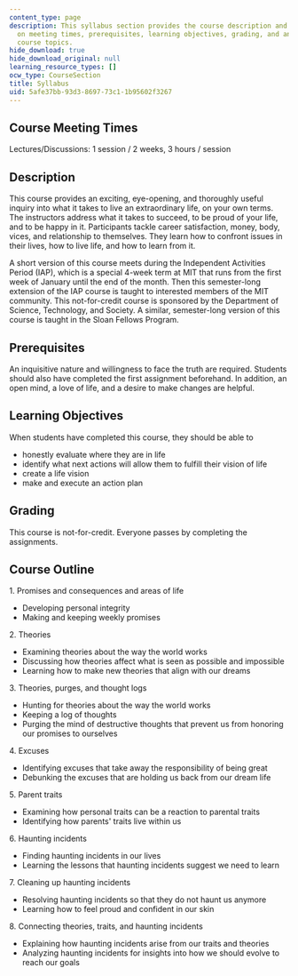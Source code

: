 ```yaml
---
content_type: page
description: This syllabus section provides the course description and information
  on meeting times, prerequisites, learning objectives, grading, and an outline of
  course topics.
hide_download: true
hide_download_original: null
learning_resource_types: []
ocw_type: CourseSection
title: Syllabus
uid: 5afe37bb-93d3-8697-73c1-1b95602f3267
---
```


Course Meeting Times
--------------------

Lectures/Discussions: 1 session / 2 weeks, 3 hours / session

Description
-----------

This course provides an exciting, eye-opening, and thoroughly useful inquiry into what it takes to live an extraordinary life, on your own terms. The instructors address what it takes to succeed, to be proud of your life, and to be happy in it. Participants tackle career satisfaction, money, body, vices, and relationship to themselves. They learn how to confront issues in their lives, how to live life, and how to learn from it.

A short version of this course meets during the Independent Activities Period (IAP), which is a special 4-week term at MIT that runs from the first week of January until the end of the month. Then this semester-long extension of the IAP course is taught to interested members of the MIT community. This not-for-credit course is sponsored by the Department of Science, Technology, and Society. A similar, semester-long version of this course is taught in the Sloan Fellows Program.

Prerequisites
-------------

An inquisitive nature and willingness to face the truth are required. Students should also have completed the first assignment beforehand. In addition, an open mind, a love of life, and a desire to make changes are helpful.

Learning Objectives
-------------------

When students have completed this course, they should be able to

*   honestly evaluate where they are in life
*   identify what next actions will allow them to fulfill their vision of life
*   create a life vision
*   make and execute an action plan

Grading
-------

This course is not-for-credit. Everyone passes by completing the assignments.

Course Outline
--------------

1\. Promises and consequences and areas of life

*   Developing personal integrity
*   Making and keeping weekly promises

2\. Theories

*   Examining theories about the way the world works
*   Discussing how theories affect what is seen as possible and impossible
*   Learning how to make new theories that align with our dreams

3\. Theories, purges, and thought logs

*   Hunting for theories about the way the world works
*   Keeping a log of thoughts
*   Purging the mind of destructive thoughts that prevent us from honoring our promises to ourselves

4\. Excuses

*   Identifying excuses that take away the responsibility of being great
*   Debunking the excuses that are holding us back from our dream life

5\. Parent traits

*   Examining how personal traits can be a reaction to parental traits
*   Identifying how parents' traits live within us

6\. Haunting incidents

*   Finding haunting incidents in our lives
*   Learning the lessons that haunting incidents suggest we need to learn

7\. Cleaning up haunting incidents

*   Resolving haunting incidents so that they do not haunt us anymore
*   Learning how to feel proud and confident in our skin

8\. Connecting theories, traits, and haunting incidents

*   Explaining how haunting incidents arise from our traits and theories
*   Analyzing haunting incidents for insights into how we should evolve to reach our goals